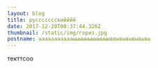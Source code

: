 ```yaml
---
layout: blog
title: руссссссскийййй
date: 2017-12-20T00:37:44.326Z
thumbnail: /static/img/гориз.jpg
postname: аааааааааааыыыыыыыыыыыыввывывывывывы
---
```

текттсоо
